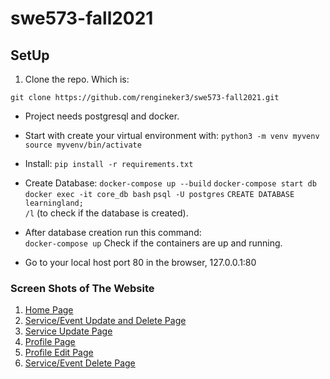 # swe573-fall2021

## SetUp

1. Clone the repo. Which is: 

`git clone https://github.com/rengineker3/swe573-fall2021.git`

* Project needs postgresql and docker. 
* Start with create your virtual environment with:
`python3 -m venv myvenv`
`source myvenv/bin/activate`  
* Install: `pip install -r requirements.txt`
* Create Database: 
`docker-compose up --build`
`docker-compose start db` 
`docker exec -it core_db bash`
`psql -U postgres`
`CREATE DATABASE learningland;`  
`/l`  (to check if the database is created).

* After database creation run this command:  
`docker-compose up` Check if the containers are up and running.
* Go to your local host port 80 in the browser, 127.0.0.1:80



### Screen Shots of The Website

1. [Home Page](https://ibb.co/QKpVBfz)
2. [Service/Event Update and Delete Page](https://ibb.co/NVJSRCs)
3. [Service Update Page](https://ibb.co/CHG5xZN)
4. [Profile Page](https://ibb.co/JjCswZn)
5. [Profile Edit Page](https://ibb.co/rvJvGM9)
6. [Service/Event Delete Page](https://ibb.co/WW9Jf2W)


